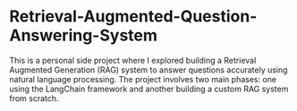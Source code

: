 # Retrieval-Augmented-Question-Answering-System
This is a personal side project where I explored building a Retrieval Augmented Generation (RAG) system to answer questions accurately using natural language processing. The project involves two main phases: one using the LangChain framework and another building a custom RAG system from scratch.
